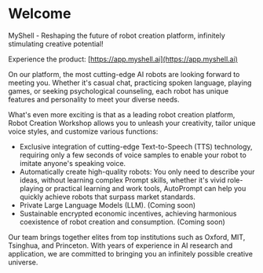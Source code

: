 # Welcome

MyShell - Reshaping the future of robot creation platform, infinitely stimulating creative potential!

Experience the product: [https://app.myshell.ai](https://app.myshell.ai)

On our platform, the most cutting-edge AI robots are looking forward to meeting you. Whether it's casual chat, practicing spoken language, playing games, or seeking psychological counseling, each robot has unique features and personality to meet your diverse needs.

What's even more exciting is that as a leading robot creation platform, Robot Creation Workshop allows you to unleash your creativity, tailor unique voice styles, and customize various functions:

* Exclusive integration of cutting-edge Text-to-Speech (TTS) technology, requiring only a few seconds of voice samples to enable your robot to imitate anyone's speaking voice.
* Automatically create high-quality robots: You only need to describe your ideas, without learning complex Prompt skills, whether it's vivid role-playing or practical learning and work tools, AutoPrompt can help you quickly achieve robots that surpass market standards.
* Private Large Language Models (LLM). (Coming soon)
* Sustainable encrypted economic incentives, achieving harmonious coexistence of robot creation and consumption. (Coming soon)

Our team brings together elites from top institutions such as Oxford, MIT, Tsinghua, and Princeton. With years of experience in AI research and application, we are committed to bringing you an infinitely possible creative universe.